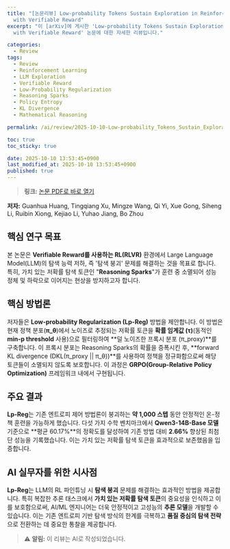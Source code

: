 ```yaml
---
title: "[논문리뷰] Low-probability Tokens Sustain Exploration in Reinforcement Learning
  with Verifiable Reward"
excerpt: "이 [arXiv]에 게시한 'Low-probability Tokens Sustain Exploration in Reinforcement Learning
  with Verifiable Reward' 논문에 대한 자세한 리뷰입니다."

categories:
  - Review
tags:
  - Review
  - Reinforcement Learning
  - LLM Exploration
  - Verifiable Reward
  - Low-Probability Regularization
  - Reasoning Sparks
  - Policy Entropy
  - KL Divergence
  - Mathematical Reasoning

permalink: /ai/review/2025-10-10-Low-probability_Tokens_Sustain_Exploration_in_Reinforcement_Learning_with_Verifiable_Reward/

toc: true
toc_sticky: true

date: 2025-10-10 13:53:45+0900
last_modified_at: 2025-10-10 13:53:45+0900
published: true
---
```

> **링크:** [논문 PDF로 바로 열기](https://arxiv.org/abs/2510.03222)

**저자:** Guanhua Huang, Tingqiang Xu, Mingze Wang, Qi Yi, Xue Gong, Siheng Li, Ruibin Xiong, Kejiao Li, Yuhao Jiang, Bo Zhou



## 핵심 연구 목표
본 논문은 **Verifiable Reward를 사용하는 RL(RLVR)** 환경에서 Large Language Model(LLM)의 탐색 능력 저하, 즉 '탐색 붕괴' 문제를 해결하는 것을 목표로 합니다. 특히, 가치 있는 저확률 탐색 토큰인 "**Reasoning Sparks**"가 훈련 중 소멸되어 성능 정체 및 하락으로 이어지는 현상을 방지하고자 합니다.

## 핵심 방법론
저자들은 **Low-probability Regularization (Lp-Reg)** 방법을 제안합니다. 이 방법은 현재 정책 분포(**π_θ**)에서 노이즈로 추정되는 저확률 토큰을 **확률 임계값 (τ)**(동적인 **min-p threshold** 사용)으로 필터링하여 **덜 노이즈한 프록시 분포 (π_proxy)**를 구축합니다. 이 프록시 분포는 Reasoning Sparks의 확률을 증폭시킨 후, **forward KL divergence (DKL(π_proxy || π_θ))**를 사용하여 정책을 정규화함으로써 해당 토큰들이 소멸되지 않도록 보호합니다. 이 과정은 **GRPO(Group-Relative Policy Optimization)** 프레임워크 내에서 구현됩니다.

## 주요 결과
**Lp-Reg**는 기존 엔트로피 제어 방법론이 붕괴하는 **약 1,000 스텝** 동안 안정적인 온-정책 훈련을 가능하게 했습니다. 다섯 가지 수학 벤치마크에서 **Qwen3-14B-Base 모델** 기준으로 **평균 60.17%**의 정확도를 달성하여 기존 방법 대비 **2.66%** 향상된 최첨단 성능을 기록했습니다. 이는 가치 있는 저확률 탐색 토큰을 효과적으로 보존했음을 입증합니다.

## AI 실무자를 위한 시사점
**Lp-Reg**는 LLM의 RL 파인튜닝 시 **탐색 붕괴** 문제를 해결하는 효과적인 방법을 제공합니다. 특히 복잡한 추론 태스크에서 **가치 있는 저확률 탐색 토큰**의 중요성을 인식하고 이를 보호함으로써, AI/ML 엔지니어는 더욱 안정적이고 고성능의 **추론 모델**을 개발할 수 있습니다. 이는 기존 엔트로피 기반 탐색 방식의 한계를 극복하고 **품질 중심의 탐색 전략**으로 전환하는 데 중요한 통찰을 제공합니다.

> ⚠️ **알림:** 이 리뷰는 AI로 작성되었습니다.